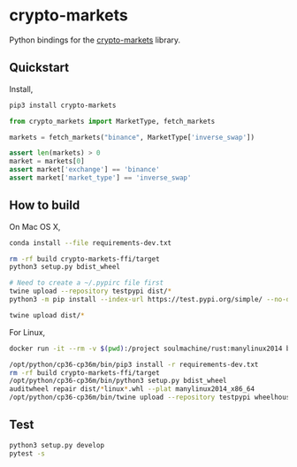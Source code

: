 # crypto-markets

Python bindings for the [crypto-markets](https://github.com/soulmachine/crypto-crawler-rs/tree/main/crypto-markets) library.

## Quickstart

Install,

```bash
pip3 install crypto-markets
```

```python
from crypto_markets import MarketType, fetch_markets

markets = fetch_markets("binance", MarketType['inverse_swap'])

assert len(markets) > 0
market = markets[0]
assert market['exchange'] == 'binance'
assert market['market_type'] == 'inverse_swap'
```

## How to build

On Mac OS X,

```bash
conda install --file requirements-dev.txt

rm -rf build crypto-markets-ffi/target
python3 setup.py bdist_wheel

# Need to create a ~/.pypirc file first
twine upload --repository testpypi dist/*
python3 -m pip install --index-url https://test.pypi.org/simple/ --no-deps crypto-markets

twine upload dist/*
```

For Linux,

```bash
docker run -it --rm -v $(pwd):/project soulmachine/rust:manylinux2014 bash

/opt/python/cp36-cp36m/bin/pip3 install -r requirements-dev.txt
rm -rf build crypto-markets-ffi/target
/opt/python/cp36-cp36m/bin/python3 setup.py bdist_wheel
auditwheel repair dist/*linux*.whl --plat manylinux2014_x86_64
/opt/python/cp36-cp36m/bin/twine upload --repository testpypi wheelhouse/*
```

## Test

```bash
python3 setup.py develop
pytest -s
```
